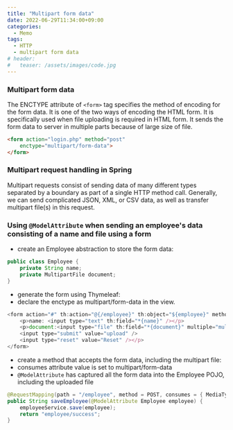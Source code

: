 ```yaml
---
title: "Multipart form data"
date: 2022-06-29T11:34:00+09:00
categories:
  - Memo
tags:
  - HTTP
  - multipart form data
# header:
#   teaser: /assets/images/code.jpg
---
```

### Multipart form data

The ENCTYPE attribute of `<form>` tag specifies the method of encoding for the form data. It is one of the two ways of encoding the HTML form. It is specifically used when file uploading is required in HTML form. It sends the form data to server in multiple parts because of large size of file.

```html
<form action="login.php" method="post" 
    enctype="multipart/form-data">
</form>
```

### Multipart request handling in Spring

Multipart requests consist of sending data of many different types separated by a boundary as part of a single HTTP method call. Generally, we can send complicated JSON, XML, or CSV data, as well as transfer multipart file(s) in this request.

### Using `@ModelAttribute` when sending an employee's data consisting of a name and file using a form

- create an Employee abstraction to store the form data:

```java
public class Employee {
    private String name;
    private MultipartFile document;
}
```

- generate the form using Thymeleaf:
- declare the enctype as multipart/form-data in the view.

```javascript
<form action="#" th:action="@{/employee}" th:object="${employee}" method="post" enctype="multipart/form-data">
    <p>name: <input type="text" th:field="*{name}" /></p>
    <p>document:<input type="file" th:field="*{document}" multiple="multiple"/>
    <input type="submit" value="upload" />
    <input type="reset" value="Reset" /></p>
</form>
```

- create a method that accepts the form data, including the multipart file:
- consumes attribute value is set to multipart/form-data
- `@ModelAttribute` has captured all the form data into the Employee POJO, including the uploaded file

```java
@RequestMapping(path = "/employee", method = POST, consumes = { MediaType.MULTIPART_FORM_DATA_VALUE })
public String saveEmployee(@ModelAttribute Employee employee) {
    employeeService.save(employee);
    return "employee/success";
}
```


